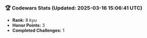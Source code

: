 ### 🏆 Codewars Stats (Updated: 2025-03-16 15:06:41 UTC)

- **Rank:** 8 kyu
- **Honor Points:** 3
- **Completed Challenges:** 1
